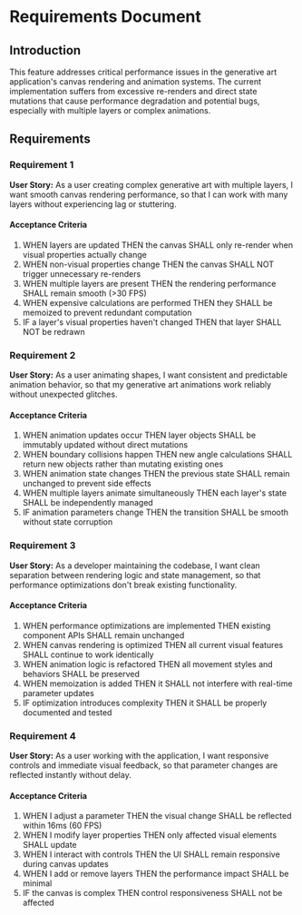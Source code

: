 # Requirements Document

## Introduction

This feature addresses critical performance issues in the generative art application's canvas rendering and animation systems. The current implementation suffers from excessive re-renders and direct state mutations that cause performance degradation and potential bugs, especially with multiple layers or complex animations.

## Requirements

### Requirement 1

**User Story:** As a user creating complex generative art with multiple layers, I want smooth canvas rendering performance, so that I can work with many layers without experiencing lag or stuttering.

#### Acceptance Criteria

1. WHEN layers are updated THEN the canvas SHALL only re-render when visual properties actually change
2. WHEN non-visual properties change THEN the canvas SHALL NOT trigger unnecessary re-renders
3. WHEN multiple layers are present THEN the rendering performance SHALL remain smooth (>30 FPS)
4. WHEN expensive calculations are performed THEN they SHALL be memoized to prevent redundant computation
5. IF a layer's visual properties haven't changed THEN that layer SHALL NOT be redrawn

### Requirement 2

**User Story:** As a user animating shapes, I want consistent and predictable animation behavior, so that my generative art animations work reliably without unexpected glitches.

#### Acceptance Criteria

1. WHEN animation updates occur THEN layer objects SHALL be immutably updated without direct mutations
2. WHEN boundary collisions happen THEN new angle calculations SHALL return new objects rather than mutating existing ones
3. WHEN animation state changes THEN the previous state SHALL remain unchanged to prevent side effects
4. WHEN multiple layers animate simultaneously THEN each layer's state SHALL be independently managed
5. IF animation parameters change THEN the transition SHALL be smooth without state corruption

### Requirement 3

**User Story:** As a developer maintaining the codebase, I want clean separation between rendering logic and state management, so that performance optimizations don't break existing functionality.

#### Acceptance Criteria

1. WHEN performance optimizations are implemented THEN existing component APIs SHALL remain unchanged
2. WHEN canvas rendering is optimized THEN all current visual features SHALL continue to work identically
3. WHEN animation logic is refactored THEN all movement styles and behaviors SHALL be preserved
4. WHEN memoization is added THEN it SHALL not interfere with real-time parameter updates
5. IF optimization introduces complexity THEN it SHALL be properly documented and tested

### Requirement 4

**User Story:** As a user working with the application, I want responsive controls and immediate visual feedback, so that parameter changes are reflected instantly without delay.

#### Acceptance Criteria

1. WHEN I adjust a parameter THEN the visual change SHALL be reflected within 16ms (60 FPS)
2. WHEN I modify layer properties THEN only affected visual elements SHALL update
3. WHEN I interact with controls THEN the UI SHALL remain responsive during canvas updates
4. WHEN I add or remove layers THEN the performance impact SHALL be minimal
5. IF the canvas is complex THEN control responsiveness SHALL not be affected